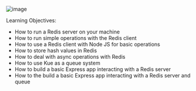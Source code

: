 ![image](https://github.com/user-attachments/assets/8006b518-376e-4275-a4a2-4170b5ab69fd)

Learning Objectives: 

- How to run a Redis server on your machine
- How to run simple operations with the Redis client
- How to use a Redis client with Node JS for basic operations
- How to store hash values in Redis
- How to deal with async operations with Redis
- How to use Kue as a queue system
- How to build a basic Express app interacting with a Redis server
- How to the build a basic Express app interacting with a Redis server and queue
